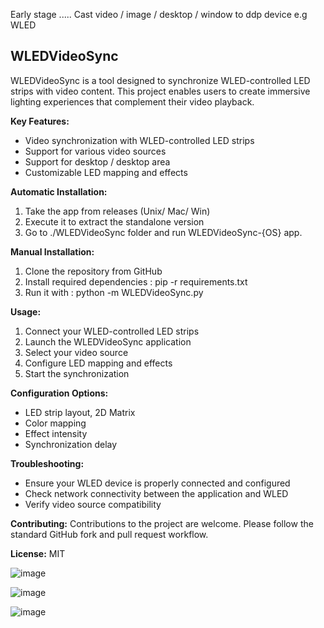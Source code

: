 Early stage .....
Cast video / image / desktop / window to ddp device e.g WLED

## WLEDVideoSync

WLEDVideoSync is a tool designed to synchronize WLED-controlled LED strips with video content. This project enables users to create immersive lighting experiences that complement their video playback.

**Key Features:**
- Video synchronization with WLED-controlled LED strips
- Support for various video sources
- Support for desktop / desktop area  
- Customizable LED mapping and effects

**Automatic Installation:**
1. Take the app from releases (Unix/ Mac/ Win)
2. Execute it to extract the standalone version
3. Go to ./WLEDVideoSync folder and run WLEDVideoSync-{OS} app.

**Manual Installation:**
1. Clone the repository from GitHub
2. Install required dependencies : pip -r requirements.txt
3. Run it with : python -m WLEDVideoSync.py

**Usage:**
1. Connect your WLED-controlled LED strips
2. Launch the WLEDVideoSync application
3. Select your video source
4. Configure LED mapping and effects
5. Start the synchronization

**Configuration Options:**
- LED strip layout, 2D Matrix
- Color mapping
- Effect intensity
- Synchronization delay

**Troubleshooting:**
- Ensure your WLED device is properly connected and configured
- Check network connectivity between the application and WLED
- Verify video source compatibility

**Contributing:**
Contributions to the project are welcome. Please follow the standard GitHub fork and pull request workflow.

**License:**
MIT


![image](https://github.com/zak-45/WLEDVideoSync/assets/121941293/9ec42abd-657e-447e-9ef0-075c425bdd47)


![image](https://github.com/zak-45/WLEDVideoSync/assets/121941293/519584f8-af39-442a-9faf-55bf5e0b0a7c)


![image](https://github.com/zak-45/WLEDVideoSync/assets/121941293/b383d1ab-bfd8-43a7-98ac-6fd72206bc16)


